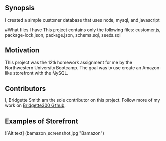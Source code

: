 ## Synopsis

I created a simple customer database that uses node, mysql, and javascript

#What files I have 
This project contains only the following files: customer.js, package-lock.json, package.json, schema.sql, seeds.sql

## Motivation

This project was the 12th homework assignment for me by the Northwestern University Bootcamp. The goal was to use create an Amazon-like storefront with the MySQL.

## Contributors

I, Bridgette Smith am the sole contributor on this project. Follow more of my work on [Bridgette300 Github](https://github.com/Bridgette300).

## Examples of Storefront

![Alt text] (bamazon_screenshot.jpg "Bamazon")